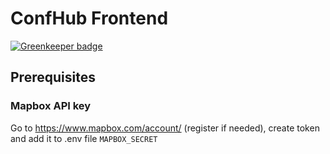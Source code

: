 # ConfHub Frontend

[![Greenkeeper badge](https://badges.greenkeeper.io/Confhub/confhub.svg)](https://greenkeeper.io/)

## Prerequisites

### Mapbox API key

Go to https://www.mapbox.com/account/ (register if needed), create token and add it to .env file `MAPBOX_SECRET`
